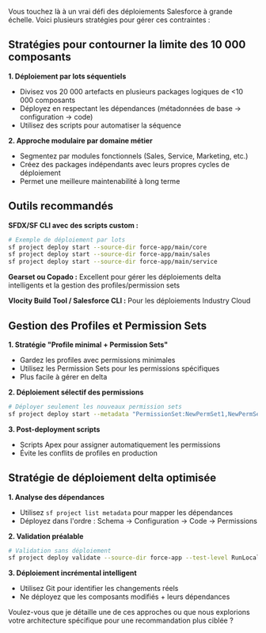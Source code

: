 Vous touchez là à un vrai défi des déploiements Salesforce à grande échelle. Voici plusieurs stratégies pour gérer ces contraintes :

## Stratégies pour contourner la limite des 10 000 composants

**1. Déploiement par lots séquentiels**
- Divisez vos 20 000 artefacts en plusieurs packages logiques de <10 000 composants
- Déployez en respectant les dépendances (métadonnées de base → configuration → code)
- Utilisez des scripts pour automatiser la séquence

**2. Approche modulaire par domaine métier**
- Segmentez par modules fonctionnels (Sales, Service, Marketing, etc.)
- Créez des packages indépendants avec leurs propres cycles de déploiement
- Permet une meilleure maintenabilité à long terme

## Outils recommandés

**SFDX/SF CLI avec des scripts custom :**
```bash
# Exemple de déploiement par lots
sf project deploy start --source-dir force-app/main/core
sf project deploy start --source-dir force-app/main/sales
sf project deploy start --source-dir force-app/main/service
```

**Gearset ou Copado :** Excellent pour gérer les déploiements delta intelligents et la gestion des profiles/permission sets

**Vlocity Build Tool / Salesforce CLI :** Pour les déploiements Industry Cloud

## Gestion des Profiles et Permission Sets

**1. Stratégie "Profile minimal + Permission Sets"**
- Gardez les profiles avec permissions minimales
- Utilisez les Permission Sets pour les permissions spécifiques
- Plus facile à gérer en delta

**2. Déploiement sélectif des permissions**
```bash
# Déployer seulement les nouveaux permission sets
sf project deploy start --metadata "PermissionSet:NewPermSet1,NewPermSet2"
```

**3. Post-deployment scripts**
- Scripts Apex pour assigner automatiquement les permissions
- Évite les conflits de profiles en production

## Stratégie de déploiement delta optimisée

**1. Analyse des dépendances**
- Utilisez `sf project list metadata` pour mapper les dépendances
- Déployez dans l'ordre : Schema → Configuration → Code → Permissions

**2. Validation préalable**
```bash
# Validation sans déploiement
sf project deploy validate --source-dir force-app --test-level RunLocalTests
```

**3. Déploiement incrémental intelligent**
- Utilisez Git pour identifier les changements réels
- Ne déployez que les composants modifiés + leurs dépendances

Voulez-vous que je détaille une de ces approches ou que nous explorions votre architecture spécifique pour une recommandation plus ciblée ?
